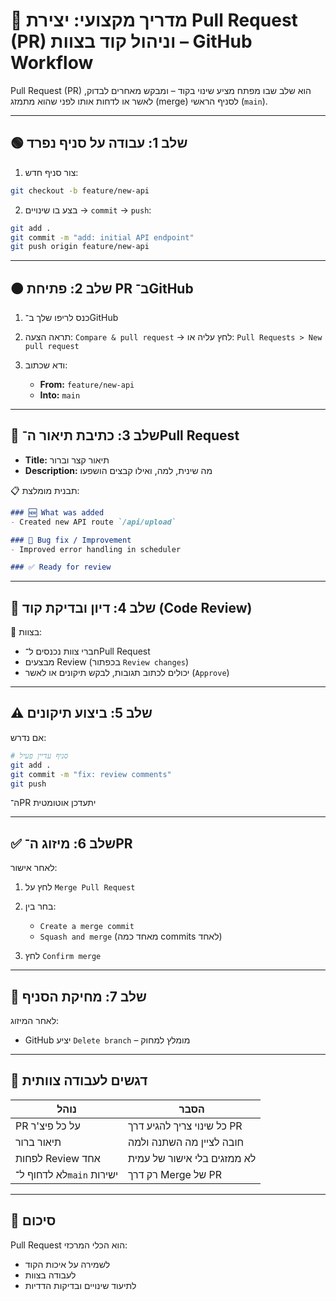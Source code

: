 # 🔀 מדריך מקצועי: יצירת Pull Request (PR) וניהול קוד בצוות – GitHub Workflow

Pull Request (PR) הוא שלב שבו מפתח מציע שינוי בקוד – ומבקש מאחרים לבדוק, לאשר או לדחות אותו לפני שהוא מתמזג (merge) לסניף הראשי (`main`).

---

## 🟢 שלב 1: עבודה על סניף נפרד

1. צור סניף חדש:
```bash
git checkout -b feature/new-api
````

2. בצע בו שינויים → `commit` → `push`:

```bash
git add .
git commit -m "add: initial API endpoint"
git push origin feature/new-api
```

---

## 🟠 שלב 2: פתיחת PR ב־GitHub

1. כנס לריפו שלך ב־GitHub
2. תראה הצעה: `Compare & pull request` → לחץ עליה
   או: `Pull Requests > New pull request`
3. ודא שכתוב:

   * **From:** `feature/new-api`
   * **Into:** `main`

---

## 📝 שלב 3: כתיבת תיאור ה־Pull Request

* **Title:** תיאור קצר וברור
* **Description:** מה שינית, למה, ואילו קבצים הושפעו

📋 תבנית מומלצת:

```markdown
### 🆕 What was added
- Created new API route `/api/upload`

### 🐞 Bug fix / Improvement
- Improved error handling in scheduler

### ✅ Ready for review
```

---

## 🧪 שלב 4: דיון ובדיקת קוד (Code Review)

👥 בצוות:

* חברי צוות נכנסים ל־Pull Request
* מבצעים Review (בכפתור `Review changes`)
* יכולים לכתוב תגובות, לבקש תיקונים או לאשר (`Approve`)

---

## ⚠️ שלב 5: ביצוע תיקונים

אם נדרש:

```bash
# סניף עדיין פעיל
git add .
git commit -m "fix: review comments"
git push
```

ה־PR יתעדכן אוטומטית

---

## ✅ שלב 6: מיזוג ה־PR

לאחר אישור:

1. לחץ על `Merge Pull Request`
2. בחר בין:

   * `Create a merge commit`
   * `Squash and merge` (מאחד כמה commits לאחד)
3. לחץ `Confirm merge`

---

## 🧹 שלב 7: מחיקת הסניף

לאחר המיזוג:

* GitHub יציע `Delete branch` – מומלץ למחוק

---

## 🤝 דגשים לעבודה צוותית

| נוהל                     | הסבר                        |
| ------------------------ | --------------------------- |
| PR על כל פיצ'ר           | כל שינוי צריך להגיע דרך PR  |
| תיאור ברור               | חובה לציין מה השתנה ולמה    |
| לפחות Review אחד         | לא ממזגים בלי אישור של עמית |
| לא לדחוף ל־`main` ישירות | רק דרך Merge של PR          |

---

## 🧠 סיכום

Pull Request הוא הכלי המרכזי:

* לשמירה על איכות הקוד
* לעבודה בצוות
* לתיעוד שינויים ובדיקות הדדיות

